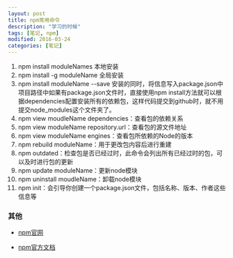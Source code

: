 ```yaml
---
layout: post
title: npm常用命令
description: "学习的时候"
tags: [笔记, npm]
modified: 2016-03-24
categories: [笔记]
---
```



1. npm install moduleNames  本地安装
2. npm install -g moduleName  全局安装
3. npm install moduleName --save 安装的同时，将信息写入package.json中项目路径中如果有package.json文件时，直接使用npm install方法就可以根据dependencies配置安装所有的依赖包，这样代码提交到github时，就不用提交node_modules这个文件夹了。
4. npm view moudleName dependencies：查看包的依赖关系
5. npm view moduleName repository.url：查看包的源文件地址
6. npm view moduleName engines：查看包所依赖的Node的版本
7. npm rebuild moduleName：用于更改包内容后进行重建
8. npm outdated：检查包是否已经过时，此命令会列出所有已经过时的包，可以及时进行包的更新
9. npm update moduleName：更新node模块
10. npm uninstall moudleName：卸载node模块
11. npm init：会引导你创建一个package.json文件，包括名称、版本、作者这些信息等

### 其他

* [npm官网](https://npmjs.org/)

* [npm官方文档](https://npmjs.org/doc/README.html)